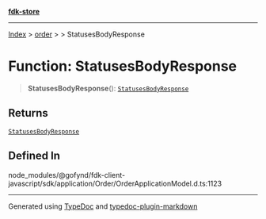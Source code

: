 [**fdk-store**](../../../README.md)
***

[Index](../../../API.md) > [order](../../README.md) > [<internal>](../README.md) > StatusesBodyResponse

# Function: StatusesBodyResponse

> **StatusesBodyResponse**(): [`StatusesBodyResponse`](../type-aliases/type-alias.StatusesBodyResponse.md)

## Returns

[`StatusesBodyResponse`](../type-aliases/type-alias.StatusesBodyResponse.md)

## Defined In

node\_modules/@gofynd/fdk-client-javascript/sdk/application/Order/OrderApplicationModel.d.ts:1123

***
Generated using [TypeDoc](https://typedoc.org/) and [typedoc-plugin-markdown](https://www.npmjs.com/package/typedoc-plugin-markdown)
